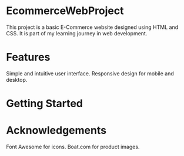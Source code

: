# EcommerceWebProject
This project is a basic E-Commerce website designed using HTML and CSS. It is part of my learning journey in web development.

# Features
Simple and intuitive user interface.
Responsive design for mobile and desktop.

# Getting Started
# Acknowledgements
Font Awesome for icons.
Boat.com for product images.
